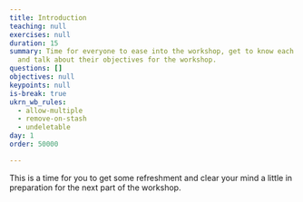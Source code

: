 ```yaml
---
title: Introduction
teaching: null
exercises: null
duration: 15
summary: Time for everyone to ease into the workshop, get to know each other,
  and talk about their objectives for the workshop.
questions: []
objectives: null
keypoints: null
is-break: true
ukrn_wb_rules:
  - allow-multiple
  - remove-on-stash
  - undeletable
day: 1
order: 50000

---
```

This is a time for you to get some refreshment and clear your mind a little in preparation for the next part of the workshop.
